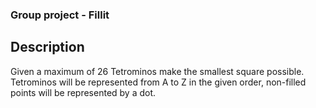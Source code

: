 ### Group project - Fillit

## Description

Given a maximum of 26 Tetrominos make the smallest square possible.
Tetrominos will be represented from A to Z in the given order, non-filled points will be represented by a dot.

